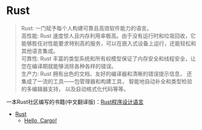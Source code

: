 # Rust

> Rust: 一门赋予每个人构建可靠且高效软件能力的语言。  
> 高性能: Rust 速度惊人且内存利用率极高。由于没有运行时和垃圾回收，它能够胜任对性能要求特别高的服务，可以在嵌入式设备上运行，还能轻松和其他语言集成。  
> 可靠性: Rust 丰富的类型系统和所有权模型保证了内存安全和线程安全，让您在编译期就能够消除各种各样的错误。  
> 生产力: Rust 拥有出色的文档、友好的编译器和清晰的错误提示信息， 还集成了一流的工具——包管理器和构建工具， 智能地自动补全和类型检验的多编辑器支持， 以及自动格式化代码等等。

一本Rust社区编写的书籍(中文翻译版)：[Rust程序设计语言](https://kaisery.github.io/trpl-zh-cn/title-page.html)

- [Rust](./subpage/Rust/_Rust.md)
  - [Hello, Cargo!](./subpage/OpenGL/subsubpage/Hello,Cargo!.md)



